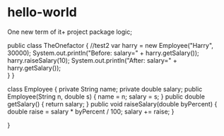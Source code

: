 # hello-world
One new term of it+ project
package logic;

public class TheOnefactor {
//test2
var harry = new Employee("Harry", 30000);
        System.out.println("Before: salary=" + harry.getSalary());
        harry.raiseSalary(10);
        System.out.println("After: salary=" + harry.getSalary());        
    }
}

class Employee {
    private String name;
    private double salary;
    public Employee(String n, double s) {
        name = n;
        salary = s;
    }
    public double getSalary() {
        return salary;
    }
    public void raiseSalary(double byPercent) {
        double raise = salary * byPercent / 100;
        salary += raise;
    }

      

}
